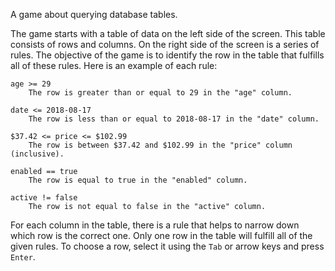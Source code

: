 A game about querying database tables.

The game starts with a table of data on the left side of the screen. This table
consists of rows and columns. On the right side of the screen is a series of
rules. The objective of the game is to identify the row in the table that
fulfills all of these rules. Here is an example of each rule:

    age >= 29
        The row is greater than or equal to 29 in the "age" column.

    date <= 2018-08-17
        The row is less than or equal to 2018-08-17 in the "date" column.

    $37.42 <= price <= $102.99
        The row is between $37.42 and $102.99 in the "price" column (inclusive).

    enabled == true
        The row is equal to true in the "enabled" column.

    active != false
        The row is not equal to false in the "active" column.

For each column in the table, there is a rule that helps to narrow down which
row is the correct one. Only one row in the table will fulfill all of the given
rules. To choose a row, select it using the `Tab` or arrow keys and press
`Enter`.
